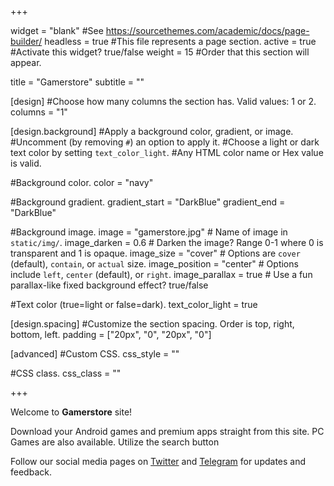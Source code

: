 +++

widget = "blank"  #See https://sourcethemes.com/academic/docs/page-builder/
headless = true  #This file represents a page section.
active = true  #Activate this widget? true/false
weight = 15  #Order that this section will appear.

title = "Gamerstore"
subtitle = ""

[design]
  #Choose how many columns the section has. Valid values: 1 or 2.
  columns = "1"

[design.background]
  #Apply a background color, gradient, or image.
  #Uncomment (by removing `#`) an option to apply it.
  #Choose a light or dark text color by setting `text_color_light`.
  #Any HTML color name or Hex value is valid.

  #Background color.
  color = "navy"

  #Background gradient.
  gradient_start = "DarkBlue"
  gradient_end = "DarkBlue"

  #Background image.
  image = "gamerstore.jpg"  # Name of image in `static/img/`.
  image_darken = 0.6  # Darken the image? Range 0-1 where 0 is transparent and 1 is opaque.
  image_size = "cover"  #  Options are `cover` (default), `contain`, or `actual` size.
  image_position = "center"  # Options include `left`, `center` (default), or `right`.
  image_parallax = true  # Use a fun parallax-like fixed background effect? true/false

  #Text color (true=light or false=dark).
  text_color_light = true

[design.spacing]
  #Customize the section spacing. Order is top, right, bottom, left.
  padding = ["20px", "0", "20px", "0"]

[advanced]
 #Custom CSS. 
 css_style = ""

 #CSS class.
 css_class = ""

+++

Welcome to **Gamerstore** site!

Download your Android games and premium apps straight from this site. PC Games are also available. Utilize the search button

Follow our social media pages on [Twitter](https://sourcethemes.com/academic/docs/get-started/) and [Telegram](https://t.me/joinchat/AAAAAEa7fbcQcKqgG0k_TQ) for updates and feedback.


